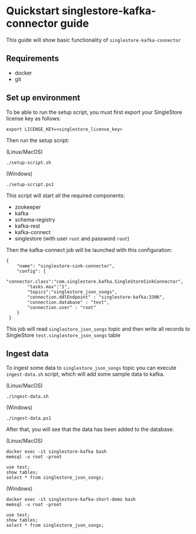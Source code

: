 # Quickstart singlestore-kafka-connector guide

This guide will show basic functionality of `singlestore-kafka-connector`

## Requirements

* docker
* git

## Set up environment

To be able to run the setup script, you must first export your SingleStore license key as follows:

```
export LICENSE_KEY=<singlestore_license_key>
```

Then run the setup script:

(Linux/MacOS)
```
./setup-script.sh
```

(Windows)
```
./setup-script.ps1
```

This script will start all the required components: 
* zookeeper 
* kafka 
* schema-registry 
* kafka-rest
* kafka-connect
* singlestore (with user `root` and password `root`)

Then the kafka-connect job will be launched with this configuration:

```
{
    "name": "singlestore-sink-connector",
    "config": {
        "connector.class":"com.singlestore.kafka.SingleStoreSinkConnector",
        "tasks.max":"1",
        "topics":"singlestore_json_songs",
        "connection.ddlEndpoint" : "singlestore-kafka:3306",
        "connection.database" : "test",
        "connection.user" : "root"
    }
 }
```

This job will read `singlestore_json_songs` topic 
and then write all records to SingleStore `test.singlestore_json_songs` table

## Ingest data

To ingest some data to `singlestore_json_songs` topic you can execute `ingest-data.sh` script, 
which will add some sample data to kafka.

(Linux/MacOS)
```
./ingest-data.sh
```

(Windows)
```
./ingest-data.ps1
```

After that, you will see that the data has been added to the database.

(Linux/MacOS)
```
docker exec -it singlestore-kafka bash
memsql -u root -proot

use test;
show tables;
select * from singlestore_json_songs;
```

(Windows)
```
docker exec -it singlestore-kafka-short-demo bash
memsql -u root -proot

use test;
show tables;
select * from singlestore_json_songs;
```
